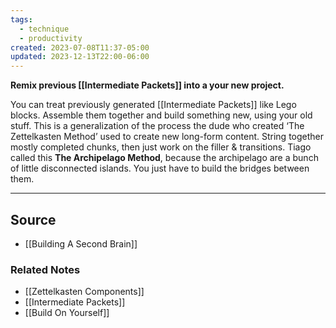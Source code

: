 ```yaml
---
tags:
  - technique
  - productivity
created: 2023-07-08T11:37-05:00
updated: 2023-12-13T22:00-06:00
---
```

**Remix previous [[Intermediate Packets]] into a your new project.**

You can treat previously generated [[Intermediate Packets]] like Lego blocks. Assemble them together and build something new, using your old stuff. This is a generalization of the process the dude who created ‘The Zettelkasten Method’ used to create new long-form content. String together mostly completed chunks, then just work on the filler & transitions. Tiago called this **The Archipelago Method**, because the archipelago are a bunch of little disconnected islands. You just have to build the bridges between them. 

---

## Source
- [[Building A Second Brain]]

### Related Notes
- [[Zettelkasten Components]] 
- [[Intermediate Packets]] 
- [[Build On Yourself]]
